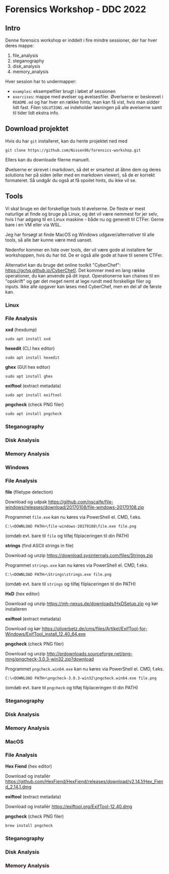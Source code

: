 # Forensics Workshop - DDC 2022

## Intro

Denne forensics workshop er inddelt i fire mindre sessioner, der har hver deres mappe:
1. file_analysis
2. steganography
3. disk_analysis
4. memory_analysis

Hver session har to undermapper:
- `examples`: eksempelfiler brugt i løbet af sessionen
- `exercises`: mappe med øvelser og øvelsesfiler. Øverlserne er beskrevet i `README.md` og har hver en række hints, man kan få vist, hvis man sidder lidt fast. Filen `SOLUTIONS.md` indeholder løsningen på alle øvelserne samt til tider lidt ekstra info.

## Download projektet

Hvis du har `git` installeret, kan du hente projektet ned med

    git clone https://github.com/Nissen96/forensics-workshop.git

Ellers kan du downloade filerne manuelt.

Øvelserne er skrevet i markdown, så det er smartest at åbne dem og deres solutions her på siden (eller med en markdown viewer), så de er korrekt formateret. Så undgår du også at få spoilet hints, du ikke vil se.

## Tools

Vi skal bruge en del forskellige tools til øvelserne. De fleste er mest naturlige at finde og bruge på Linux, og det vil være nemmest for jer selv, hvis I har adgang til en Linux maskine - både nu og generelt til CTFer. Gerne bare i en VM eller via WSL.

Jeg har forsøgt at finde MacOS og Windows udgaver/alternativer til alle tools, så alle bør kunne være med uanset.

Nedenfor kommer en liste over tools, der vil være gode at installere før workshoppen, hvis du har tid. De er også alle gode at have til senere CTFer.

Alternativt kan du bruge det online toolkit "CyberChef": https://gchq.github.io/CyberChef/. Det kommer med en lang række operationer, du kan anvende på dit input. Operationerne kan chaines til en "opskrift" og gør det meget nemt at lege rundt med forskellige filer og inputs. Ikke alle opgaver kan løses med CyberChef, men en del af de første kan.

### Linux

### File Analysis

**xxd** (hexdump)

    sudo apt install xxd

**hexedit** (CLI hex editor)

    sudo apt install hexedit

**ghex** (GUI hex editor)

    sudo apt install ghex

**exiftool** (extract metadata)

    sudo apt install exiftool

**pngcheck** (check PNG filer)

    sudo apt install pngcheck

### Steganography


### Disk Analysis


### Memory Analysis


### Windows

### File Analysis

**file** (filetype detection)

Download og udpak https://github.com/nscaife/file-windows/releases/download/20170108/file-windows-20170108.zip

Programmet `file.exe` kan nu køres via PowerShell el. CMD, f.eks.

    C:\<DOWNLOAD PATH>\file-windows-20170108\file.exe file.png

(omdøb evt. bare til `file` og tilføj filplaceringen til din PATH)

**strings** (find ASCII strings in file)

Download og unzip https://download.sysinternals.com/files/Strings.zip

Programmet `strings.exe` kan nu køres via PowerShell el. CMD, f.eks.

    C:\<DOWNLOAD PATH>\Strings\strings.exe file.png

(omdøb evt. bare til `strings` og tilføj filplaceringen til din PATH)

**HxD** (hex editor)

Download og unzip https://mh-nexus.de/downloads/HxDSetup.zip og kør installeren

**exiftool** (extract metadata)


Download og kør https://oliverbetz.de/cms/files/Artikel/ExifTool-for-Windows/ExifTool_install_12.40_64.exe

**pngcheck** (check PNG filer)

Download og unzip http://prdownloads.sourceforge.net/png-mng/pngcheck-3.0.3-win32.zip?download

Programmet `pngcheck.win64.exe` kan nu køres via PowerShell el. CMD, f.eks.

    C:\<DOWNLOAD PATH>\pngcheck-3.0.3-win32\pngcheck.win64.exe file.png

(omdøb evt. bare til `pngcheck` og tilføj filplaceringen til din PATH)

### Steganography


### Disk Analysis


### Memory Analysis


### MacOS

### File Analysis

**Hex Fiend** (hex editor)

Download og installér https://github.com/HexFiend/HexFiend/releases/download/v2.14.1/Hex_Fiend_2.14.1.dmg

**exiftool** (extract metadata)

Download og installér https://exiftool.org/ExifTool-12.40.dmg

**pngcheck** (check PNG filer)

    brew install pngcheck

### Steganography


### Disk Analysis


### Memory Analysis
